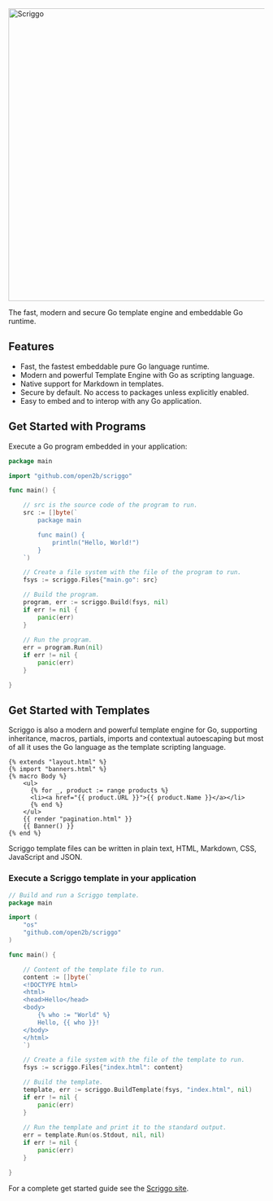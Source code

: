 <img src="https://scriggo-site.pages.dev/images/scriggo.svg" alt="Scriggo" title="Scriggo" width="575px" style="max-width: 100%">

The fast, modern and secure Go template engine and embeddable Go runtime.

## Features

* Fast, the fastest embeddable pure Go language runtime.
* Modern and powerful Template Engine with Go as scripting language.
* Native support for Markdown in templates.
* Secure by default. No access to packages unless explicitly enabled.
* Easy to embed and to interop with any Go application.

## Get Started with Programs

Execute a Go program embedded in your application:

```go
package main

import "github.com/open2b/scriggo"

func main() {

    // src is the source code of the program to run.
    src := []byte(`
        package main

        func main() {
            println("Hello, World!")
        }
    `)

    // Create a file system with the file of the program to run.
    fsys := scriggo.Files{"main.go": src}

    // Build the program.
    program, err := scriggo.Build(fsys, nil)
    if err != nil {
        panic(err)
    }
 
    // Run the program.
    err = program.Run(nil)
    if err != nil {
        panic(err)
    }

}
```

## Get Started with Templates

Scriggo is also a modern and powerful template engine for Go, supporting inheritance,
macros, partials, imports and contextual autoescaping but most of all it uses the
Go language as the template scripting language.

```
{% extends "layout.html" %}
{% import "banners.html" %}
{% macro Body %}
    <ul>
      {% for _, product := range products %}
      <li><a href="{{ product.URL }}">{{ product.Name }}</a></li>
      {% end %}
    </ul>
    {{ render "pagination.html" }}
    {{ Banner() }}
{% end %}
```

Scriggo template files can be written in plain text, HTML, Markdown, CSS, JavaScript and JSON.

### Execute a Scriggo template in your application

```go
// Build and run a Scriggo template.
package main

import (
    "os"
    "github.com/open2b/scriggo"
)

func main() {

    // Content of the template file to run.
    content := []byte(`
    <!DOCTYPE html>
    <html>
    <head>Hello</head> 
    <body>
        {% who := "World" %}
        Hello, {{ who }}!
    </body>
    </html>
    `)

    // Create a file system with the file of the template to run.
    fsys := scriggo.Files{"index.html": content}

    // Build the template.
    template, err := scriggo.BuildTemplate(fsys, "index.html", nil)
    if err != nil {
        panic(err)
    }
 
    // Run the template and print it to the standard output.
    err = template.Run(os.Stdout, nil, nil)
    if err != nil {
        panic(err)
    }

}
```

For a complete get started guide see the [Scriggo site](https://www.scriggo.com/).
